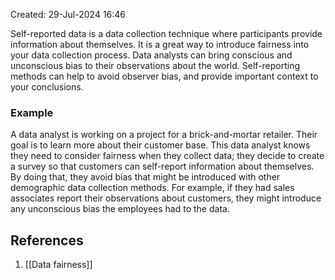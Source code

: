 Created: 29-Jul-2024 16:46

Self-reported data is a data collection technique where participants provide information about themselves. It is a great way to introduce fairness into your data collection process. Data analysts can bring conscious and unconscious bias to their observations about the world. Self-reporting methods can help to avoid observer bias, and provide important context to your conclusions.
### Example
A data analyst is working on a project for a brick-and-mortar retailer. Their goal is to learn more about their customer base. This data analyst knows they need to consider fairness when they collect data; they decide to create a survey so that customers can self-report information about themselves. By doing that, they avoid bias that might be introduced with other demographic data collection methods. For example, if they had sales associates report their observations about customers, they might introduce any unconscious bias the employees had to the data.
## References
1. [[Data fairness]]
